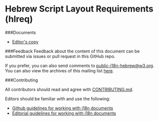 # Hebrew Script Layout Requirements (hlreq)

###Documents
- [Editor's copy](tbd)

###Feedback
Feedback about the content of this document can be submitted via issues or pull request in this GitHub repo.

If you prefer, you can also send comments to [public-i18n-hebrew@w3.org](mailto:public-i18n-hebrew-request@w3.org). You can also view the archives of this mailing list [here](tbd).

###Contributing

All contributors should read and agree with [CONTRIBUTING.md](https://github.com/w3c/hlreq/blob/gh-pages/CONTRIBUTING.md).

Editors should be familiar with and use the following:

- [Github guidelines for working with i18n documents](http://w3c.github.io/i18n-activity/guidelines/github)
- [Editorial guidelines for working with i18n documents](http://w3c.github.io/i18n-activity/guidelines/editing)


